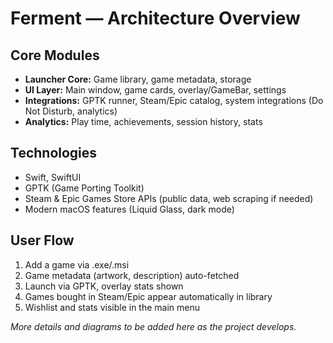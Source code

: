# Ferment — Architecture Overview

## Core Modules

- **Launcher Core:** Game library, game metadata, storage
- **UI Layer:** Main window, game cards, overlay/GameBar, settings
- **Integrations:** GPTK runner, Steam/Epic catalog, system integrations (Do Not Disturb, analytics)
- **Analytics:** Play time, achievements, session history, stats

## Technologies

- Swift, SwiftUI
- GPTK (Game Porting Toolkit)
- Steam & Epic Games Store APIs (public data, web scraping if needed)
- Modern macOS features (Liquid Glass, dark mode)

## User Flow

1. Add a game via .exe/.msi
2. Game metadata (artwork, description) auto-fetched
3. Launch via GPTK, overlay stats shown
4. Games bought in Steam/Epic appear automatically in library
5. Wishlist and stats visible in the main menu

_More details and diagrams to be added here as the project develops._
